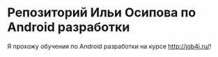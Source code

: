 # Репозиторий Ильи Осипова по Android разработки

Я прохожу обучения по Android разработки на курсе http://job4j.ru/!
